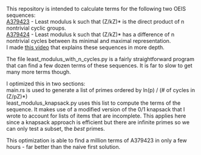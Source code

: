 This repository is intended to calculate terms for the following two OEIS sequences:  
[A379423](https://oeis.org/A379423) - Least modulus k such that (Z/kZ)* is the direct product of n nontrivial cyclic groups.  
[A379424](https://oeis.org/A379424) - Least modulus k such that (Z/kZ)* has a difference of n nontrivial cycles between its minimal and maximal representation.  
I made [this video](https://youtu.be/jCfoeqmQNeQ?si=XQLxhC8ALgTaX2gj) that explains these sequences in more depth.  

The file least_modulus_with_n_cycles.py is a fairly straightforward program that can find a few dozen terms of these sequences. It is far to slow to get many more terms though.

I optimized this in two sections:  
main.rs is used to generate a list of primes ordered by ln(p) / (# of cycles in (Z/pZ)*)  
least_modulus_knapsack.py uses this list to compute the terms of the sequence. It makes use of a modified version of the 0/1 knapsack that I wrote to account for lists of items that are incomplete. This applies here since a knapsack approach is efficient but there are infinite primes so we can only test a subset, the *best* primes.

This optimization is able to find a million terms of A379423 in only a few hours - far better than the naive first solution.
